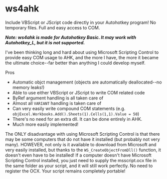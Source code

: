 # ws4ahk

Include VBScript or JScript code directly in your Autohotkey program!
No temporary files. Full and easy access to COM.

***Note: ws4ahk is made for Autohotkey Basic. It may work with Autohotkey_L, but it is not supported.***

I've been thinking long and hard about using Microsoft Scripting Control to provide easy COM usage to AHK, and the more I have, the more it became the ultimate choice--far better than anything I could develop myself.

Pros
* Automatic objct management (objects are automatically deallocated--no memory leaks!)
* Able to use either VBScript or JScript to write COM related code
* ByRef argument handling is all taken care of
* Almost all `VARIANT` handling is taken care of
* Can very easily write compound COM statements (e.g. `objExcel.Workbooks.Add().Sheets(1).Cells(1,1).Value = 50`)
* There's no need for an extra dll. It can be done entirely in AHK.
* Much more easily implemented!

The ONLY disadvantage with using Microsoft Scripting Control is that there may be some computers that do not have it installed (but probably not very many). HOWEVER, not only is it available to download from Microsoft and very easily installed, but thanks to the  `WS_CreateObjectFromDll()` function, it doesn't even have to be installed! If a computer doesn't have Microsoft Scripting Control installed, you just need to supply the msscript.ocx file in the same folder as your script, and it will still work perfectly. No need to register the OCX. Your script remains completely portable!

